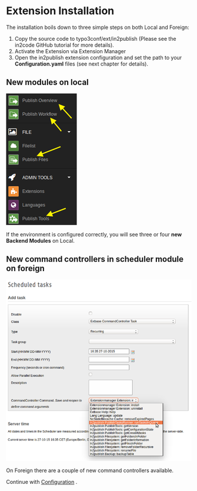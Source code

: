 # Extension Installation

The installation boils down to three simple steps on both Local and Foreign:

1. Copy the source code to typo3conf/ext/in2publish (Please see the in2code GitHub tutorial for more details).
2. Activate the Extension via Extension Manager
3. Open the in2publish extension configuration and set the path to your **Configuration.yaml** files (see next chapter for details).

## New modules on local

![Publisher backend modules](_img/modules.png)

If the environment is configured correctly, you will see three or four **new Backend Modules** on Local.

## New command controllers in scheduler module on foreign

![Command controller list](_img/command_controller.png)

On Foreign there are a couple of new command controllers available.

Continue with [Configuration](Configuration/Index.md) .
